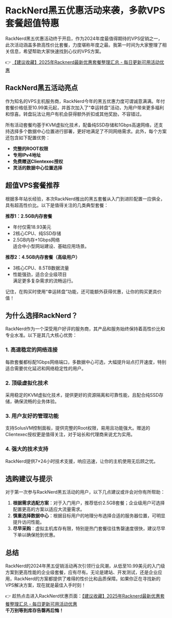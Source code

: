 # RackNerd黑五优惠活动来袭，多款VPS套餐超值特惠

RackNerd黑五优惠活动终于开启，作为2024年度最值得期待的VPS促销之一，此次活动涵盖多款高性价比套餐，力度堪称年度之最。我第一时间为大家整理了相关信息，希望帮助大家快速找到心仪的VPS方案。  

👉 [【建议收藏】2025年Racknerd最新优惠套餐整理汇总 - 每日更新可用活动优惠](https://bit.ly/Rack_Nerd)

## RackNerd黑五活动亮点

作为知名的VPS主机服务商，RackNerd今年的黑五优惠力度可谓诚意满满。年付套餐价格低至10.99美元起，并首次加入了“幸运转盘”活动，为用户带来更多福利和惊喜。转盘玩法让用户有机会获得额外折扣或其他奖励，不容错过。

所有活动套餐均基于KVM虚拟化技术，配备纯SSD存储和1Gbps高速网络，还支持选择多个数据中心位置进行部署，更好地满足了不同网络需求。此外，每个方案还包含如下配置优势：

- **完整的ROOT权限**
- **专用IPv4地址**
- **免费赠送Clientexec授权**
- **灵活的数据中心位置选择**

## 超值VPS套餐推荐

根据多年站长经验，本次RackNerd推出的黑五套餐从入门到进阶配置一应俱全，具有超高性价比。以下是值得关注的几类典型套餐：

**推荐1：2.5GB内存套餐**  
- 年付仅需18.93美元  
- 2核心CPU、纯SSD存储  
- 2.5GB内存+1Gbps网络  
适合中小型网站建设、基础应用场景。

**推荐2：4.5GB内存套餐（高级用户）**  
- 3核心CPU、8.5TB数据流量  
- 性能强劲，适合企业级项目  
满足更多复杂需求的流畅运行。

记住，在购买时使用“幸运转盘”功能，还可能额外获得优惠，让你的购买更具价值！

## 为什么选择RackNerd？

RackNerd作为一个深受用户好评的服务商，其产品和服务始终保持着高性价比和专业水准。以下是其几大核心优势：

### 1. 高速稳定的网络连接  
每款套餐都标配1Gbps网络端口，多数据中心可选，大幅提升站点打开速度，特别适合需要优化延迟和网络稳定性的用户。

### 2. 顶级虚拟化技术  
采用稳定的KVM虚拟化技术，提供更好的资源隔离和可靠性能，且配合纯SSD存储，确保流畅的业务体验。

### 3. 用户友好的管理功能  
支持SolusVM控制面板，提供完整的Root权限，易用且功能强大。赠送的Clientexec授权更是值得关注，对于站长和代理商来说尤为实用。

### 4. 强大的技术支持  
RackNerd提供7×24小时技术支援，响应迅速，让你的主机使用无后顾之忧。

## 选购建议与提示

对于第一次参与RackNerd黑五活动的用户，以下几点建议或许会对你有所帮助：

1. **根据需求选配方案**：对于入门用户，推荐低价2.5GB套餐；企业级用户可选择配置更高的方案以适应大流量需求。
2. **慎重选择数据中心**：根据目标用户的地理分布选择合适的服务器位置，可明显提升访问性能。
3. **尽早采购**：虚拟主机库存有限，特别是热门套餐往往售罄速度很快，建议尽早下单以确保抢到优惠。

## 总结

RackNerd的2024年黑五促销活动再次引领行业风潮，从低至10.99美元的入门级方案到更高性能的企业级套餐，应有尽有。无论是建站、开发测试，还是企业应用，RackNerd的方案都提供了难得的性价比和品质保障。如果你正在寻找新的VPS解决方案，现在就是最佳入手时刻！

👉 趁热点击进入RackNerd优惠页面：[【建议收藏】2025年Racknerd最新优惠套餐整理汇总 - 每日更新可用活动优惠](https://bit.ly/Rack_Nerd)  
**千万别等到库存告罄再后悔！**